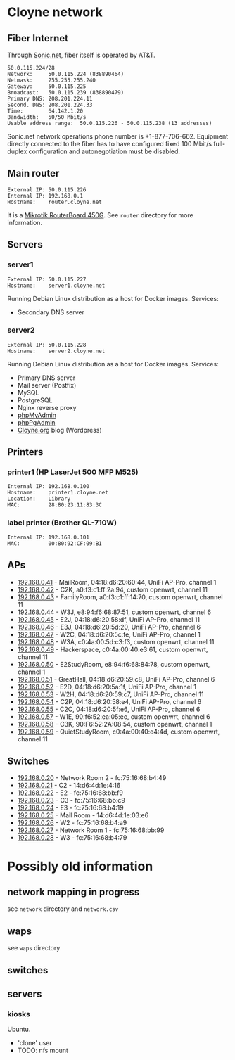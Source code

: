 # Cloyne network

## Fiber Internet

Through [Sonic.net](http://sonic.net/), fiber itself is operated by AT&T.

    50.0.115.224/28
    Network:     50.0.115.224 (838890464)
    Netmask:     255.255.255.240
    Gateway:     50.0.115.225
    Broadcast:   50.0.115.239 (838890479)
    Primary DNS: 208.201.224.11
    Second. DNS: 208.201.224.33
    Time:        64.142.1.20
    Bandwidth:   50/50 Mbit/s
    Usable address range:  50.0.115.226 - 50.0.115.238 (13 addresses)

Sonic.net network operations phone number is +1-877-706-662. Equipment directly connected to the fiber has to have configured fixed 100 Mbit/s full-duplex configuration and autonegotiation must be disabled.

## Main router

    External IP: 50.0.115.226
    Internal IP: 192.168.0.1
    Hostname:    router.cloyne.net

It is a [Mikrotik RouterBoard 450G](http://routerboard.com/RB450G). See `router` directory for more information.

## Servers

### server1 ###

    External IP: 50.0.115.227
    Hostname:    server1.cloyne.net

Running Debian Linux distribution as a host for Docker images. Services:
 * Secondary DNS server

### server2 ###

    External IP: 50.0.115.228
    Hostname:    server2.cloyne.net

Running Debian Linux distribution as a host for Docker images. Services:
 * Primary DNS server
 * Mail server (Postfix)
 * MySQL
 * PostgreSQL
 * Nginx reverse proxy
 * [phpMyAdmin](http://cloyne.net/phpmyadmin/)
 * [phpPgAdmin](http://cloyne.net/phppgadmin/)
 * [Cloyne.org](http://cloyne.org) blog (Wordpress)

## Printers

### printer1 (HP LaserJet 500 MFP M525) ###

    Internal IP: 192.168.0.100
    Hostname:    printer1.cloyne.net
    Location:    Library
    MAC:         28:80:23:11:83:3C

### label printer (Brother QL-710W) ###

    Internal IP: 192.168.0.101
    MAC:         00:80:92:CF:09:B1

## APs

 * [192.168.0.41](http://192.168.0.41) - MailRoom, 04:18:d6:20:60:44, UniFi AP-Pro, channel 1
 * [192.168.0.42](http://192.168.0.42) - C2K, a0:f3:c1:ff:2a:94, custom openwrt, channel 11
 * [192.168.0.43](http://192.168.0.43) - FamilyRoom, a0:f3:c1:ff:14:70, custom openwrt, channel 11
 * [192.168.0.44](http://192.168.0.44) - W3J, e8:94:f6:68:87:51, custom openwrt, channel 6
 * [192.168.0.45](http://192.168.0.45) - E2J, 04:18:d6:20:58:df, UniFi AP-Pro, channel 11
 * [192.168.0.46](http://192.168.0.46) - E3J, 04:18:d6:20:5d:20, UniFi AP-Pro, channel 6
 * [192.168.0.47](http://192.168.0.47) - W2C, 04:18:d6:20:5c:fe, UniFi AP-Pro, channel 1
 * [192.168.0.48](http://192.168.0.48) - W3A, c0:4a:00:5d:c3:f3, custom openwrt, channel 11
 * [192.168.0.49](http://192.168.0.49) - Hackerspace, c0:4a:00:40:e3:61, custom openwrt, channel 11
 * [192.168.0.50](http://192.168.0.50) - E2StudyRoom, e8:94:f6:68:84:78, custom openwrt, channel 1
 * [192.168.0.51](http://192.168.0.51) - GreatHall, 04:18:d6:20:59:c8, UniFi AP-Pro, channel 6
 * [192.168.0.52](http://192.168.0.52) - E2D, 04:18:d6:20:5a:1f, UniFi AP-Pro, channel 1
 * [192.168.0.53](http://192.168.0.53) - W2H, 04:18:d6:20:59:c7, UniFi AP-Pro, channel 11
 * [192.168.0.54](http://192.168.0.54) - C2P, 04:18:d6:20:58:e4, UniFi AP-Pro, channel 6
 * [192.168.0.55](http://192.168.0.55) - C2C, 04:18:d6:20:5f:e6, UniFi AP-Pro, channel 6
 * [192.168.0.57](http://192.168.0.57) - W1E, 90:f6:52:ea:05:ec, custom openwrt, channel 6
 * [192.168.0.58](http://192.168.0.58) - C3K, 90:F6:52:2A:08:54, custom openwrt, channel 1
 * [192.168.0.59](http://192.168.0.59) - QuietStudyRoom, c0:4a:00:40:e4:4d, custom openwrt, channel 11

## Switches
 * [192.168.0.20](http://192.168.0.20) - Network Room 2 - fc:75:16:68:b4:49
 * [192.168.0.21](http://192.168.0.21) - C2 - 14:d6:4d:1e:4:16
 * [192.168.0.22](http://192.168.0.22) - E2 - fc:75:16:68:bb:f9
 * [192.168.0.23](http://192.168.0.23) - C3 - fc:75:16:68:bb:c9
 * [192.168.0.24](http://192.168.0.24) - E3 - fc:75:16:68:b4:19
 * [192.168.0.25](http://192.168.0.25) - Mail Room - 14:d6:4d:1e:03:e6
 * [192.168.0.26](http://192.168.0.26) - W2 - fc:75:16:68:b4:a9
 * [192.168.0.27](http://192.168.0.27) - Network Room 1 - fc:75:16:68:bb:99
 * [192.168.0.28](http://192.168.0.28) - W3 - fc:75:16:68:b4:79
 

# Possibly old information

## network mapping in progress

see `network` directory and `network.csv`

## waps

see `waps` directory

## switches

## servers

### kiosks

Ubuntu.
- 'clone' user
- TODO: nfs mount
